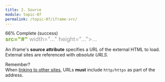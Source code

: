 ```yaml
---
title: 2. Source
module: topic-07
permalink: /topic-07/iframe-src/
---
```


<div class="divider-heading"></div>


<div class="panel panel-success">
  <div class="progress" style="margin-bottom: 0; border-bottom-left-radius: 0; border-bottom-right-radius: 0;">
    <div class="progress-bar progress-bar-success progress-bar-striped" role="progressbar" aria-valuenow="66" aria-valuemin="0" aria-valuemax="100" style="width: 66%">
      <span class="sr-only">66% Complete (success)</span>
    </div>
  </div>
  <div class="panel-body">
    <p style="font-size: large; margin: 0;"><span style="color: #999"><iframe</span> <span style="color: #79AF33; font-weight: bold;">src="#"</span> <span style="color: #999">width="..." height="...">...</iframe></span></p>
  </div>
</div>


An iframe's **source attribute** specifies a URL of the external HTML to load. External sites are referenced with _absolute URLS._

<p><span class="remember-text">Remember?</span><br/>
When <a href="../../topic-05/links-to-others" target="_new">linking to other sites</a>, URLs <b>must</b> include <code>http/https</code> as part of the address.</p>
